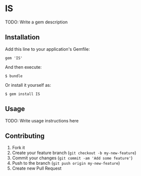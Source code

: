 # IS

TODO: Write a gem description

## Installation

Add this line to your application's Gemfile:

    gem 'IS'

And then execute:

    $ bundle

Or install it yourself as:

    $ gem install IS

## Usage

TODO: Write usage instructions here

## Contributing

1. Fork it
2. Create your feature branch (`git checkout -b my-new-feature`)
3. Commit your changes (`git commit -am 'Add some feature'`)
4. Push to the branch (`git push origin my-new-feature`)
5. Create new Pull Request
